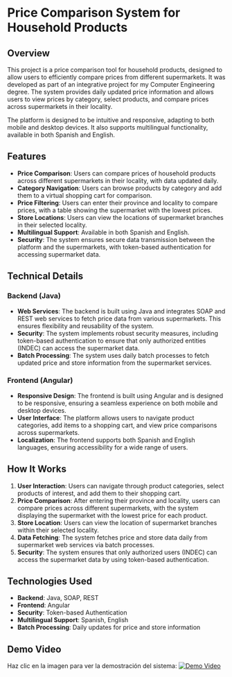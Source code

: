 # **Price Comparison System for Household Products**

## **Overview**

This project is a price comparison tool for household products, designed to allow users to efficiently compare prices from different supermarkets. It was developed as part of an integrative project for my Computer Engineering degree. The system provides daily updated price information and allows users to view prices by category, select products, and compare prices across supermarkets in their locality.

The platform is designed to be intuitive and responsive, adapting to both mobile and desktop devices. It also supports multilingual functionality, available in both Spanish and English.

## **Features**

- **Price Comparison**: Users can compare prices of household products across different supermarkets in their locality, with data updated daily.
- **Category Navigation**: Users can browse products by category and add them to a virtual shopping cart for comparison.
- **Price Filtering**: Users can enter their province and locality to compare prices, with a table showing the supermarket with the lowest prices.
- **Store Locations**: Users can view the locations of supermarket branches in their selected locality.
- **Multilingual Support**: Available in both Spanish and English.
- **Security**: The system ensures secure data transmission between the platform and the supermarkets, with token-based authentication for accessing supermarket data.

## **Technical Details**

### **Backend (Java)**

- **Web Services**: The backend is built using Java and integrates SOAP and REST web services to fetch price data from various supermarkets. This ensures flexibility and reusability of the system.
- **Security**: The system implements robust security measures, including token-based authentication to ensure that only authorized entities (INDEC) can access the supermarket data.
- **Batch Processing**: The system uses daily batch processes to fetch updated price and store information from the supermarket services.

### **Frontend (Angular)**

- **Responsive Design**: The frontend is built using Angular and is designed to be responsive, ensuring a seamless experience on both mobile and desktop devices.
- **User Interface**: The platform allows users to navigate product categories, add items to a shopping cart, and view price comparisons across supermarkets.
- **Localization**: The frontend supports both Spanish and English languages, ensuring accessibility for a wide range of users.

## **How It Works**

1. **User Interaction**: Users can navigate through product categories, select products of interest, and add them to their shopping cart.
2. **Price Comparison**: After entering their province and locality, users can compare prices across different supermarkets, with the system displaying the supermarket with the lowest price for each product.
3. **Store Location**: Users can view the location of supermarket branches within their selected locality.
4. **Data Fetching**: The system fetches price and store data daily from supermarket web services via batch processes.
5. **Security**: The system ensures that only authorized users (INDEC) can access the supermarket data by using token-based authentication.

## **Technologies Used**

- **Backend**: Java, SOAP, REST
- **Frontend**: Angular
- **Security**: Token-based Authentication
- **Multilingual Support**: Spanish, English
- **Batch Processing**: Daily updates for price and store information

## **Demo Video**
Haz clic en la imagen para ver la demostración del sistema:
[![Demo Video](https://img.youtube.com/vi/EpfEFaBTbxA/maxresdefault.jpg)](https://youtu.be/EpfEFaBTbxA)
